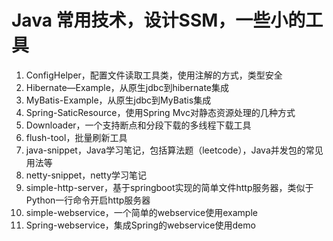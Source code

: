 # Java 常用技术，设计SSM，一些小的工具
1. ConfigHelper，配置文件读取工具类，使用注解的方式，类型安全
2. Hibernate—Example，从原生jdbc到hibernate集成
3. MyBatis-Example，从原生jdbc到MyBatis集成
4. Spring-SaticResource，使用Spring Mvc对静态资源处理的几种方式 
5. Downloader，一个支持断点和分段下载的多线程下载工具
6. flush-tool，批量刷新工具 
7. java-snippet，Java学习笔记，包括算法题（leetcode），Java并发包的常见用法等
8. netty-snippet，netty学习笔记
9. simple-http-server，基于springboot实现的简单文件http服务器，类似于Python一行命令开启http服务器
10. simple-webservice，一个简单的webservice使用example
11. Spring-webservice，集成Spring的webservice使用demo
